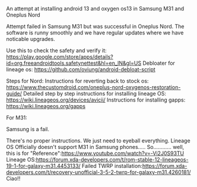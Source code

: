 An attempt at installing android 13 and oxygen os13 in Samsung M31 and Oneplus Nord

Attempt failed in Samsung M31 but was successful in Oneplus Nord.
The software is runny smoothly and we have regular updates where we have noticable upgrades.

Use this to check the safety and verify it:
https://play.google.com/store/apps/details?id=org.freeandroidtools.safetynettest&hl=en_IN&gl=US
Debloater for lineage os:
https://github.com/oviung/android-debloat-script

Steps for Nord:
Instructions for reverting back to stock os:
https://www.thecustomdroid.com/oneplus-nord-oxygenos-restoration-guide/
Detailed step by step instructions for installing lineage OS:
https://wiki.lineageos.org/devices/avicii/
Instructions for installing gapps:
https://wiki.lineageos.org/gapps

For M31:

Samsung is a fail.

There's no proper instructions.
We just need to eyeball everything.
Lineage OS Officially doesn't support M31 in Samsung phones..... So............
well, this is for "Reference":https://www.youtube.com/watch?v=-Vi2J0S93TU
Lineage OS:https://forum.xda-developers.com/t/rom-stable-12-lineageos-19-1-for-galaxy-m31.4453133/
Failed TWRP installation:https://forum.xda-developers.com/t/recovery-unofficial-3-5-2-twrp-for-galaxy-m31.4260181/
Ciao!!